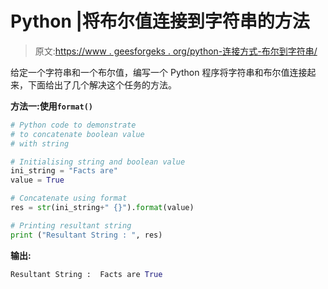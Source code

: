 # Python |将布尔值连接到字符串的方法

> 原文:[https://www . geesforgeks . org/python-连接方式-布尔到字符串/](https://www.geeksforgeeks.org/python-ways-to-concatenate-boolean-to-string/)

给定一个字符串和一个布尔值，编写一个 Python 程序将字符串和布尔值连接起来，下面给出了几个解决这个任务的方法。

**方法一:使用`format()`**

```py
# Python code to demonstrate 
# to concatenate boolean value
# with string

# Initialising string and boolean value
ini_string = "Facts are"
value = True

# Concatenate using format
res = str(ini_string+" {}").format(value)

# Printing resultant string
print ("Resultant String : ", res)
```

**输出:**

```py
Resultant String :  Facts are True

```